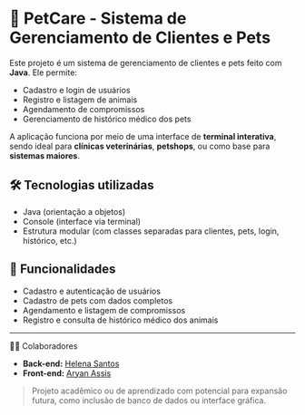 # 🐾 PetCare - Sistema de Gerenciamento de Clientes e Pets

Este projeto é um sistema de gerenciamento de clientes e pets feito com **Java**. Ele permite:

- Cadastro e login de usuários
- Registro e listagem de animais
- Agendamento de compromissos
- Gerenciamento de histórico médico dos pets

A aplicação funciona por meio de uma interface de **terminal interativa**, sendo ideal para **clínicas veterinárias**, **petshops**, ou como base para **sistemas maiores**.

## 🛠 Tecnologias utilizadas
- Java (orientação a objetos)
- Console (interface via terminal)
- Estrutura modular (com classes separadas para clientes, pets, login, histórico, etc.)

## 📌 Funcionalidades
- Cadastro e autenticação de usuários
- Cadastro de pets com dados completos
- Agendamento e listagem de compromissos
- Registro e consulta de histórico médico dos animais

---
👨‍💻 Colaboradores
- **Back-end:** [Helena Santos](https://github.com/Helena-Santos-Freitas)  
- **Front-end:** [Aryan Assis](https://github.com/AryanAssis)

> Projeto acadêmico ou de aprendizado com potencial para expansão futura, como inclusão de banco de dados ou interface gráfica.

